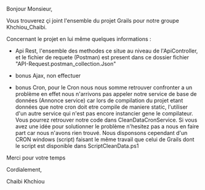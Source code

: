 Bonjour Monsieur, 

Vous trouverez çi joint l'ensemble du projet Grails pour notre groupe Khchiou_Chaibi.

Concernant le projet en lui même quelques informations : 

- Api Rest, l'ensemble des methodes ce situe au niveau de l'ApiController, et le fichier de requete (Postman) est present dans ce dossier fichier "API-Request.postman_collection.Json"

- bonus Ajax, non effectuer 

- bonus Cron, pour le Cron nous nous somme retrouver confronter a un problème en effet nous n'arrivons pas appeler notre service de base de données (Annonce service) car lors de 
compilation du projet etant données que notre cron doit etre compile de maniere static, l'utiliser d'un autre service qui n'est pas encore instancier gene le compilateur.
Vous pourrez retrouver notre code dans CleanDataCronService. Si vous avez une idée pour solutionner le problème n'hesitez pas a nous en faire part car nous n'avons rien trouvé.
Nous disponsons cependant d'un CRON windows (script) faisant le même travail que celui de Grails dont le script est disponible dans ScriptCleanData.ps1

Merci pour votre temps 

Cordialement,

Chaibi Khchiou

